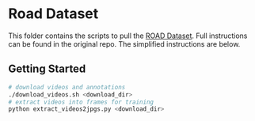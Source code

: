 # Road Dataset

This folder contains the scripts to pull the [ROAD Dataset](https://github.com/gurkirt/road-dataset). Full instructions can be found in the original repo. The simplified instructions are below.

## Getting Started

```bash
# download videos and annotations
./download_videos.sh <download_dir>
# extract videos into frames for training
python extract_videos2jpgs.py <download_dir>
```
